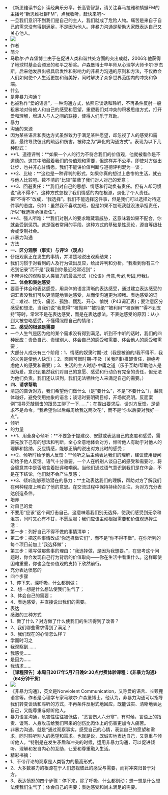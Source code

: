 - 《新思维读书会》读经典乐分享，长高管智慧，请关注喜马拉雅和蜻蜓FM的主播号“新思维社群FM”，点我收听，赶快来吧～
- 一旦我们意识不到我们是自己的主人，我们就成了危险人物。痛苦是来自于自己的需求没有得到满足，不是因为他人。非暴力沟通是帮助大家既表达自己又关心他人。
- ![](http://img.mp.itc.cn/upload/20170507/cc862ef2c11b4301af10ea10754e60d7_th.jpeg)
- 作者
- 简介
- 马歇尔·卢森堡博士由于在促进人类和谐共处方面的突出成就，2006年他获得了地球村基金会颁发的和平之桥奖。卢森堡博士早年师从心理学大师卡尔·罗杰斯，后来他发展出极具启发性和影响力的非暴力沟通的原则和方法，不仅教会人们如何使个人生活更加和谐美好，同时解决了众多世界范围内的冲突和争端。
- 什么
- 是非暴力沟通？
- 也被称作“爱的语言”，一种沟通方式，依照它谈话和聆听，不再条件反射一般粗暴地对待他人和自己的感受和愿望，重塑我们对冲突的积极思维方式，打开爱和理解，增进人与人之间的联接，使得人们乐于互助。
- 暴力
- 沟通的来源
- 因为某些语言和表达方式虽然致力于满足某种愿望，却忽视了人的感受和需要，最终导致彼此的疏远和伤害。被称之为“异化的沟通方式”。表现为以下几种形式：
- **1、道德评判：**如果一个人的行为不符合我们的价值观，他就被看作是不道德的。这其中暗藏着我们的价值观和需要，但这样并不公平，即使对方做出让步，也并非心甘情愿。我们不能讲价值判断与道德评判混为一谈；
- **2、比较：**这也是一种评判的形式，如果你真的想过上悲惨的生活，就去与他人比较吧。数不清的“比较”蒙蔽了我们对人对己的爱意；
- **3、回避责任：**我们对自己的思想、情感和行动负有责任。但有人却习惯说“我不得不”。这种方式忽视了我们情感的内在根源，淡化了个人责任。把“不得不”改成，“我选择”。我们不能选择这件事，但是我们可以选择对待这件事的态度。例如：虽然我不喜欢加班，但是如果不加班我就没法承担责任，所以“我选择承担责任”。
- **4、强人所难：**我们对别人的要求暗藏着威胁，这意味着如果不配合，你就会受到惩罚。这是强者常用的手段，这种方式的基础是性恶论，源自等级社会或专制社会。
- 非暴力沟通
- 方法
- **一、区分观察（事实）与评论（观点）**
- 仔细观察正在发生的事情，并清楚地说出观察结果；
- 我们习惯于对看到的人及行为做出反应，给出评判和分析。“我看到你有三个迟到记录”而不是“我看到你最近经常迟到”；
- 不带评论的观察是人类智力的最高形式（《论语》毋意,毋必,毋固,毋我)。
- **二、体会和表达感受**
- 要善于体会和表达感受，用具体的语言清晰的表达感受，通过建立表达感受的词汇表没我们可以更清楚地表达感受，从而使沟通更为顺畅。表达感受的词汇：难过、忧伤、痛苦、孤独、慌乱、开心、愉悦（P43词汇表)；要注意区分感受和想法，当我们说“我觉得”“被抛弃”“被拒绝”“被利用”“被误解”“得不到支持”等时，常常不是在表达感受，而是在表达想法。不表达感受的原因：从小到大被忽略感受，不懂得照顾自己的情绪；
- **三、感受的根源是需要**
- 一个人生气是因为他的某个需求没有得到满足。听到不中听的话时，我们的四种反应：责备自己、责怪别人、体会自己的感受和需要、体会他人的感受和需要；
- 大部分人成长有三个阶段：1、情感的奴隶时期-过（我是被迫的/我不得不，我的义务是使他人快乐）；2、面目可憎时期-不及（关我P事/推卸责任，拒绝考虑他人的感受和需要）；3、生活的主人时期-中庸之道（乐于互助/帮助他人是因为爱，意识到虽然我们对自己的意愿、感受和行动负有完全的责任，但无法为他们负责。我们还认识到，我们无法牺牲他人来满足自己的需要。）
- **四、请求帮助**
- 清楚的告诉对方，我们希望他们做什么（是“要什么”，不是“不要什么”），越具体越好，避免使用抽象的语言；谈话时要明确目标，开场就亮明。反面案例“领导旁敲侧击的跟员工聊了一下……”；在提出要求后，请对方反馈。是请求不是命令。“我希望你以后每周给我送两次花”，而不是“你以后要对我好一点”。
- 倾听
- 的力量
- **1、用全身心倾听：**不要急于提建议、安慰或表达自己的态度和感受，需要先放下己有的想法和判断，全心全意地体会对方，倾听他人有助于对他人的理解和接纳，反应情感，能够正确的说出对方此时的感受；
- **2、倾听时给予他人反馈：**倾听之后主动表达我们的理解，建议使用疑问句给予他人反馈。语气十分重要，一个人在听别人谈自己的感受和需要时，将会留意其中是否暗含着批评和嘲讽。当他们通过语气意识到我们是在体会，不是在下结论，他们就不会产生反感；
- **3、倾听能够预防潜在的暴力：**主动表达我们的理解，帮助对方了解我们在何种程度上明白了他的意思。在交流过程中保持持续的关注，为对方充分表达创造条件。
- 培养
- 对自己的爱
- 不要用“应该”这个词打击自己，这意味着我们别无选择，使我们感受到无奈和沮丧，同时又心有不甘，不愿屈服；我们应该主动根据需要和价值观选择生活：
- 第一步：列好自己不得不做的事情清单；
- 第二步：把这些事情改成“你选择做它们”，而不是“你不得不做”。在你所列的每个项目前加上“我选择做”；
- 第三步：填写做那些事的理由：“我选择做，是因为我想要。”，在思考这个问题时，你会发现自己行为背后的价值取向——你在生活中看重什么。这样即使困难重重，你也会在价值观的支持下欣然前行。
- 充分表达愤怒的
- 四个步骤
- 1、停下来，深呼吸，什么都别做；
- 2、想一想是什么想法使我们生气了；
- 3、体会自己的需要；
- 4、表达感受，并直接说出我们的需要。
- 表达
- 感激的三种方式
- 1、做了什么？对方做了什么使我们的生活得到了改善？
- 2、我们哪些需求得到了满足？
- 3、我们现在的心情怎么样？
- 学而时习之
- 我观察到……
- 我感觉……
- 是因为……
- 我请求……
- **［课程预告］本周日2017年5月7日晚9:30点付费体验课程：《非暴力沟通》（64分钟干货）**
- ![](https://www.sohu.com/a/138819628_665198)
- 《非暴力沟通》，英文是Nonviolent Communication，又称爱的语言、长颈鹿语言等。作者是心理学专家马歇尔·卢森堡博士，他认为，非暴力沟通可以指导我们转变谈话和聆听的方式，不再条件反射式地回应，既能诚实、清晰地表达自己，又能尊重与倾听他人。
- 暴力语言沟通，危害性往往被低估，“恶言伤人六分寒”，有时候，言语上的指责、谩骂、人身攻击给我们带来的创伤比肉体上的伤害更加令人痛苦。
- 非暴力沟通，就是“通过观察事实，感受自己的心情，表达自己的愿望和需求，同时聆听别人的愿望和需求。也就是说，既诚实地表达自己，又尊重与倾听他人。“特别是在发生矛盾和冲突的时候，运用非暴力沟通，可以促进倾听、理解和发自内心的互助，让爱和尊重融入生活。
- 精彩书摘：
- 1、不带评论的观察是人类智力的最高形式。
- 2、大多数暴力的根源在于人们忽视彼此的感受与需要，而将冲突归咎于对方。
- 3、表达愤怒的四个步骤：停下来，除了呼吸，什么都别动；想一想是什么想法使我们生气了；体会自己的需要；表达感受和尚未满足的需要。
